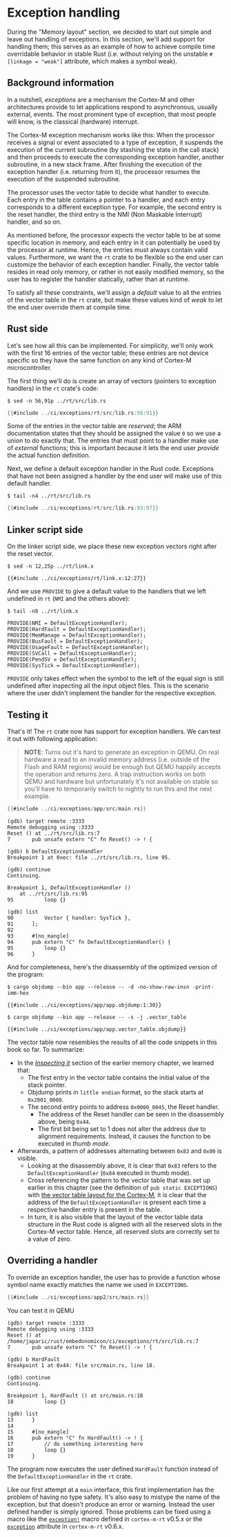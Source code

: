 # Exception handling

During the "Memory layout" section, we decided to start out simple and leave out handling of
exceptions. In this section, we'll add support for handling them; this serves as an example of
how to achieve compile time overridable behavior in stable Rust (i.e. without relying on the
unstable `#[linkage = "weak"]` attribute, which makes a symbol weak).

## Background information

In a nutshell, *exceptions* are a mechanism the Cortex-M and other architectures provide to let
applications respond to asynchronous, usually external, events. The most prominent type of exception,
that most people will know, is the classical (hardware) interrupt.

The Cortex-M exception mechanism works like this:
When the processor receives a signal or event associated to a type of exception, it suspends
the execution of the current subroutine (by stashing the state in the call stack) and then proceeds
to execute the corresponding exception handler, another subroutine, in a new stack frame. After
finishing the execution of the exception handler (i.e. returning from it), the processor resumes the
execution of the suspended subroutine.

The processor uses the vector table to decide what handler to execute. Each entry in the table
contains a pointer to a handler, and each entry corresponds to a different exception type. For
example, the second entry is the reset handler, the third entry is the NMI (Non Maskable Interrupt)
handler, and so on.

As mentioned before, the processor expects the vector table to be at some specific location in memory,
and each entry in it can potentially be used by the processor at runtime. Hence, the entries must always
contain valid values. Furthermore, we want the `rt` crate to be flexible so the end user can customize the
behavior of each exception handler. Finally, the vector table resides in read only memory, or rather in not
easily modified memory, so the user has to register the handler statically, rather than at runtime.

To satisfy all these constraints, we'll assign a *default* value to all the entries of the vector
table in the `rt` crate, but make these values kind of *weak* to let the end user override them
at compile time.

## Rust side

Let's see how all this can be implemented. For simplicity, we'll only work with the first 16 entries
of the vector table; these entries are not device specific so they have the same function on any
kind of Cortex-M microcontroller.

The first thing we'll do is create an array of vectors (pointers to exception handlers) in the
`rt` crate's code:

``` console
$ sed -n 56,91p ../rt/src/lib.rs
```

``` rust
{{#include ../ci/exceptions/rt/src/lib.rs:56:91}}
```

Some of the entries in the vector table are *reserved*; the ARM documentation states that they
should be assigned the value `0` so we use a union to do exactly that. The entries that must point
to a handler make use of *external* functions; this is important because it lets the end user
*provide* the actual function definition.

Next, we define a default exception handler in the Rust code. Exceptions that have not been assigned
a handler by the end user will make use of this default handler.

``` console
$ tail -n4 ../rt/src/lib.rs
```

``` rust
{{#include ../ci/exceptions/rt/src/lib.rs:93:97}}
```

## Linker script side

On the linker script side, we place these new exception vectors right after the reset vector.

``` console
$ sed -n 12,25p ../rt/link.x
```

``` text
{{#include ../ci/exceptions/rt/link.x:12:27}}
```

And we use `PROVIDE` to give a default value to the handlers that we left undefined in `rt` (`NMI`
and the others above):

``` console
$ tail -n8 ../rt/link.x
```

``` text
PROVIDE(NMI = DefaultExceptionHandler);
PROVIDE(HardFault = DefaultExceptionHandler);
PROVIDE(MemManage = DefaultExceptionHandler);
PROVIDE(BusFault = DefaultExceptionHandler);
PROVIDE(UsageFault = DefaultExceptionHandler);
PROVIDE(SVCall = DefaultExceptionHandler);
PROVIDE(PendSV = DefaultExceptionHandler);
PROVIDE(SysTick = DefaultExceptionHandler);
```

`PROVIDE` only takes effect when the symbol to the left of the equal sign is still undefined after
inspecting all the input object files. This is the scenario where the user didn't implement the
handler for the respective exception.

## Testing it

That's it! The `rt` crate now has support for exception handlers. We can test it out with following
application:

> **NOTE**: Turns out it's hard to generate an exception in QEMU. On real
> hardware a read to an invalid memory address (i.e. outside of the Flash and
> RAM regions) would be enough but QEMU happily accepts the operation and
> returns zero. A trap instruction works on both QEMU and hardware but
> unfortunately it's not available on stable so you'll have to temporarily
> switch to nightly to run this and the next example.

``` rust
{{#include ../ci/exceptions/app/src/main.rs}}
```

``` console
(gdb) target remote :3333
Remote debugging using :3333
Reset () at ../rt/src/lib.rs:7
7       pub unsafe extern "C" fn Reset() -> ! {

(gdb) b DefaultExceptionHandler
Breakpoint 1 at 0xec: file ../rt/src/lib.rs, line 95.

(gdb) continue
Continuing.

Breakpoint 1, DefaultExceptionHandler ()
    at ../rt/src/lib.rs:95
95          loop {}

(gdb) list
90          Vector { handler: SysTick },
91      ];
92
93      #[no_mangle]
94      pub extern "C" fn DefaultExceptionHandler() {
95          loop {}
96      }
```

And for completeness, here's the disassembly of the optimized version of the program:

``` console
$ cargo objdump --bin app --release -- -d -no-show-raw-insn -print-imm-hex
```

``` text
{{#include ../ci/exceptions/app/app.objdump:1:30}}
```

``` console
$ cargo objdump --bin app --release -- -s -j .vector_table
```

``` text
{{#include ../ci/exceptions/app/app.vector_table.objdump}}
```

The vector table now resembles the results of all the code snippets in this book
  so far. To summarize:
- In the [_Inspecting it_] section of the earlier memory chapter, we learned
  that:
    - The first entry in the vector table contains the initial value of the
      stack pointer.
    - Objdump prints in `little endian` format, so the stack starts at
      `0x2001_0000`.
    - The second entry points to address `0x0000_0045`, the Reset handler.
        - The address of the Reset handler can be seen in the disassembly above,
          being `0x44`.
        - The first bit being set to 1 does not alter the address due to
          alignment requirements. Instead, it causes the function to be executed
          in _thumb mode_.
- Afterwards, a pattern of addresses alternating between `0x83` and `0x00` is
  visible.
    - Looking at the disassembly above, it is clear that `0x83` refers to the
      `DefaultExceptionHandler` (`0x84` executed in thumb mode).
    - Cross referencing the pattern to the vector table that was set up earlier
      in this chapter (see the definition of `pub static EXCEPTIONS`) with [the
      vector table layout for the Cortex-M], it is clear that the address of the
      `DefaultExceptionHandler` is present each time a respective handler entry
      is present in the table.
    - In turn, it is also visible that the layout of the vector table data
      structure in the Rust code is aligned with all the reserved slots in the
      Cortex-M vector table. Hence, all reserved slots are correctly set to a
      value of zero.

[_Inspecting it_]: https://docs.rust-embedded.org/embedonomicon/memory-layout.html#inspecting-it
[the vector table layout for the Cortex-M]: https://developer.arm.com/docs/dui0552/latest/the-cortex-m3-processor/exception-model/vector-table

## Overriding a handler

To override an exception handler, the user has to provide a function whose symbol name exactly
matches the name we used in `EXCEPTIONS`.

``` rust
{{#include ../ci/exceptions/app2/src/main.rs}}
```

You can test it in QEMU

``` console
(gdb) target remote :3333
Remote debugging using :3333
Reset () at /home/japaric/rust/embedonomicon/ci/exceptions/rt/src/lib.rs:7
7       pub unsafe extern "C" fn Reset() -> ! {

(gdb) b HardFault
Breakpoint 1 at 0x44: file src/main.rs, line 18.

(gdb) continue
Continuing.

Breakpoint 1, HardFault () at src/main.rs:18
18          loop {}

(gdb) list
13      }
14
15      #[no_mangle]
16      pub extern "C" fn HardFault() -> ! {
17          // do something interesting here
18          loop {}
19      }
```

The program now executes the user defined `HardFault` function instead of the
`DefaultExceptionHandler` in the `rt` crate.

Like our first attempt at a `main` interface, this first implementation has the problem of having no
type safety. It's also easy to mistype the name of the exception, but that doesn't produce an error
or warning. Instead the user defined handler is simply ignored. Those problems can be fixed using a
macro like the [`exception!`] macro defined in `cortex-m-rt` v0.5.x or the
[`exception`] attribute in `cortex-m-rt` v0.6.x.

[`exception!`]: https://github.com/japaric/cortex-m-rt/blob/v0.5.1/src/lib.rs#L792
[`exception`]: https://github.com/rust-embedded/cortex-m-rt/blob/v0.6.3/macros/src/lib.rs#L254
